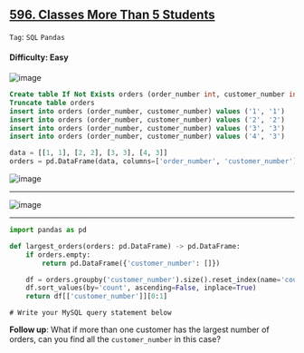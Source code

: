 ## [596. Classes More Than 5 Students](https://leetcode.com/problems/classes-more-than-5-students)

```Tag```: ```SQL``` ```Pandas```

#### Difficulty: Easy

![image](https://github.com/quananhle/Python/assets/35042430/e527c52f-65ca-4aa2-b19e-ec94b35a95ef)

```SQL
Create table If Not Exists orders (order_number int, customer_number int)
Truncate table orders
insert into orders (order_number, customer_number) values ('1', '1')
insert into orders (order_number, customer_number) values ('2', '2')
insert into orders (order_number, customer_number) values ('3', '3')
insert into orders (order_number, customer_number) values ('4', '3')
```

```Python
data = [[1, 1], [2, 2], [3, 3], [4, 3]]
orders = pd.DataFrame(data, columns=['order_number', 'customer_number']).astype({'order_number':'Int64', 'customer_number':'Int64'})
```

![image](https://github.com/quananhle/Python/assets/35042430/e24b10cd-993a-4389-a20e-4abd3ff78915)

---

![image](https://github.com/quananhle/Python/assets/35042430/b0b809ac-375a-4362-a001-fd5bb561c726)

---

```Python
import pandas as pd

def largest_orders(orders: pd.DataFrame) -> pd.DataFrame:
    if orders.empty:
        return pd.DataFrame({'customer_number': []})

    df = orders.groupby('customer_number').size().reset_index(name='count')
    df.sort_values(by='count', ascending=False, inplace=True)
    return df[['customer_number']][0:1]
```

```MySQL
# Write your MySQL query statement below

```

__Follow up__: What if more than one customer has the largest number of orders, can you find all the ```customer_number``` in this case?

